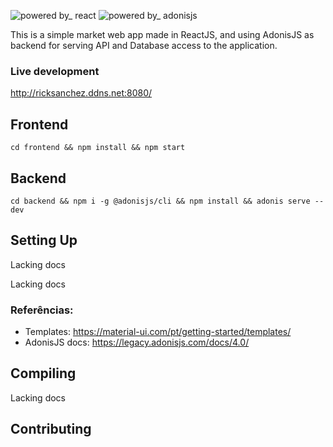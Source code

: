 ![powered by_ react](https://user-images.githubusercontent.com/11836843/120499284-4ed49f00-c396-11eb-8e11-e567c3b047a2.png) ![powered by_ adonisjs](https://user-images.githubusercontent.com/11836843/120499156-35cbee00-c396-11eb-89b7-4f9c989923af.png)

This is a simple market web app made in ReactJS, and using AdonisJS as backend for serving API and Database access to the application.

### Live development

http://ricksanchez.ddns.net:8080/

## Frontend

`cd frontend && npm install && npm start`

## Backend

`cd backend && npm i -g @adonisjs/cli && npm install && adonis serve --dev`

## Setting Up

Lacking docs

Lacking docs

### Referências:

- Templates: https://material-ui.com/pt/getting-started/templates/
- AdonisJS docs: https://legacy.adonisjs.com/docs/4.0/

## Compiling

Lacking docs

## Contributing
